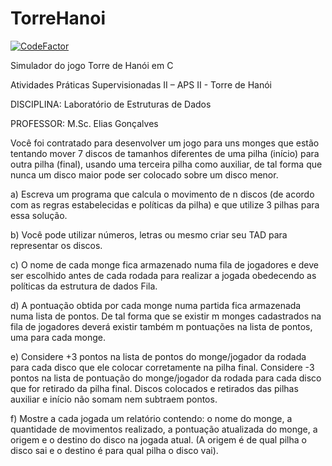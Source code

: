 # TorreHanoi 
[![CodeFactor](https://www.codefactor.io/repository/github/josiassoares/torrehanoi/badge)](https://www.codefactor.io/repository/github/josiassoares/torrehanoi)

Simulador do jogo Torre de Hanói em C

Atividades Práticas Supervisionadas II – APS II -  Torre de Hanói

DISCIPLINA: Laboratório de Estruturas de Dados

PROFESSOR: M.Sc. Elias Gonçalves

Você foi contratado para desenvolver um jogo para uns monges que estão tentando mover 7 discos de tamanhos diferentes de uma pilha (início) para outra pilha (final), usando uma terceira pilha como auxiliar, de tal forma que nunca um disco maior pode ser colocado sobre um disco menor.

a) Escreva um programa que calcula o movimento de n discos (de acordo com as regras estabelecidas e políticas da pilha) e que utilize 3 pilhas para essa solução.

b) Você pode utilizar números, letras ou mesmo criar seu TAD para representar os discos.

c) O nome de cada monge fica armazenado numa fila de jogadores e deve ser escolhido antes de cada rodada para realizar a jogada obedecendo as políticas da estrutura de dados Fila.

d) A pontuação obtida por cada monge numa partida fica armazenada numa lista de pontos. De tal forma que se existir m monges cadastrados na fila de jogadores deverá existir também m pontuações na lista de pontos, uma para cada monge.

e) Considere +3 pontos na lista de pontos do monge/jogador da rodada para cada disco que ele colocar corretamente na pilha final. Considere -3 pontos na lista de pontuação do monge/jogador da rodada para cada disco que for retirado da pilha final. Discos colocados e retirados das pilhas auxiliar e início não somam nem subtraem pontos.

f) Mostre a cada jogada um relatório contendo: o nome do monge, a quantidade de movimentos realizado, a pontuação atualizada do monge, a origem e o destino do disco na jogada atual. (A origem é de qual pilha o disco sai e o destino é para qual pilha o disco vai).
